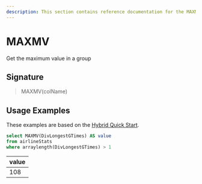 ```yaml
---
description: This section contains reference documentation for the MAXMV function.
---
```


# MAXMV

Get the maximum value in a group

## Signature

> MAXMV(colName)

## Usage Examples

These examples are based on the [Hybrid Quick Start](../../basics/getting-started/quick-start.md#hybrid).

```sql
select MAXMV(DivLongestGTimes) AS value
from airlineStats 
where arraylength(DivLongestGTimes) > 1
```

| value |
| ----- |
| 108   |
